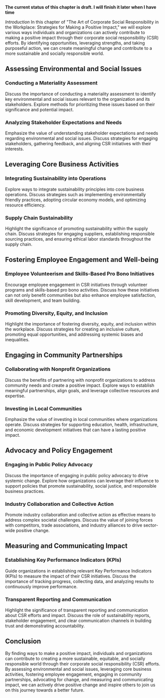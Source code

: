**The current status of this chapter is draft. I will finish it later when I have time**

*Introduction* In this chapter of "The Art of Corporate Social Responsibility in the Workplace: Strategies for Making a Positive Impact," we will explore various ways individuals and organizations can actively contribute to making a positive impact through their corporate social responsibility (CSR) efforts. By identifying opportunities, leveraging strengths, and taking purposeful action, we can create meaningful change and contribute to a more sustainable and socially responsible world.

Assessing Environmental and Social Issues
-----------------------------------------

### Conducting a Materiality Assessment

Discuss the importance of conducting a materiality assessment to identify key environmental and social issues relevant to the organization and its stakeholders. Explore methods for prioritizing these issues based on their significance and potential impact.

### Analyzing Stakeholder Expectations and Needs

Emphasize the value of understanding stakeholder expectations and needs regarding environmental and social issues. Discuss strategies for engaging stakeholders, gathering feedback, and aligning CSR initiatives with their interests.

Leveraging Core Business Activities
-----------------------------------

### Integrating Sustainability into Operations

Explore ways to integrate sustainability principles into core business operations. Discuss strategies such as implementing environmentally friendly practices, adopting circular economy models, and optimizing resource efficiency.

### Supply Chain Sustainability

Highlight the significance of promoting sustainability within the supply chain. Discuss strategies for engaging suppliers, establishing responsible sourcing practices, and ensuring ethical labor standards throughout the supply chain.

Fostering Employee Engagement and Well-being
--------------------------------------------

### Employee Volunteerism and Skills-Based Pro Bono Initiatives

Encourage employee engagement in CSR initiatives through volunteer programs and skills-based pro bono activities. Discuss how these initiatives can not only benefit communities but also enhance employee satisfaction, skill development, and team building.

### Promoting Diversity, Equity, and Inclusion

Highlight the importance of fostering diversity, equity, and inclusion within the workplace. Discuss strategies for creating an inclusive culture, promoting equal opportunities, and addressing systemic biases and inequalities.

Engaging in Community Partnerships
----------------------------------

### Collaborating with Nonprofit Organizations

Discuss the benefits of partnering with nonprofit organizations to address community needs and create a positive impact. Explore ways to establish meaningful partnerships, align goals, and leverage collective resources and expertise.

### Investing in Local Communities

Emphasize the value of investing in local communities where organizations operate. Discuss strategies for supporting education, health, infrastructure, and economic development initiatives that can have a lasting positive impact.

Advocacy and Policy Engagement
------------------------------

### Engaging in Public Policy Advocacy

Discuss the importance of engaging in public policy advocacy to drive systemic change. Explore how organizations can leverage their influence to support policies that promote sustainability, social justice, and responsible business practices.

### Industry Collaboration and Collective Action

Promote industry collaboration and collective action as effective means to address complex societal challenges. Discuss the value of joining forces with competitors, trade associations, and industry alliances to drive sector-wide positive change.

Measuring and Communicating Impact
----------------------------------

### Establishing Key Performance Indicators (KPIs)

Guide organizations in establishing relevant Key Performance Indicators (KPIs) to measure the impact of their CSR initiatives. Discuss the importance of tracking progress, collecting data, and analyzing results to continuously improve performance.

### Transparent Reporting and Communication

Highlight the significance of transparent reporting and communication about CSR efforts and impact. Discuss the role of sustainability reports, stakeholder engagement, and clear communication channels in building trust and demonstrating accountability.

Conclusion
----------

By finding ways to make a positive impact, individuals and organizations can contribute to creating a more sustainable, equitable, and socially responsible world through their corporate social responsibility (CSR) efforts. By assessing environmental and social issues, leveraging core business activities, fostering employee engagement, engaging in community partnerships, advocating for change, and measuring and communicating impact, we can actively drive positive change and inspire others to join us on this journey towards a better future.
